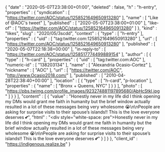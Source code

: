 {
  "date" : "2020-05-07T23:38:00+01:00",
  "deleted" : false,
  "h" : "h-entry",
  "properties" : {
    "syndication" : [ "https://twitter.com/AOC/status/1258521649650913280" ],
    "name" : [ "Like of @AOC's tweet" ],
    "published" : [ "2020-05-07T23:38:00+01:00" ],
    "like-of" : [ "https://twitter.com/AOC/status/1258521649650913280" ]
  },
  "kind" : "likes",
  "slug" : "2020/05/3scdd",
  "context" : {
    "type" : [ "h-entry" ],
    "properties" : {
      "uid" : [ "tag:twitter.com:1258521649650913280" ],
      "url" : [ "https://twitter.com/AOC/status/1258521649650913280" ],
      "published" : [ "2020-05-07T22:18:38+00:00" ],
      "in-reply-to" : [ "https://twitter.com/AOC/status/1258517774499889154" ],
      "author" : [ {
        "type" : [ "h-card" ],
        "properties" : {
          "uid" : [ "tag:twitter.com:AOC" ],
          "numeric-id" : [ "138203134" ],
          "name" : [ "Alexandria Ocasio-Cortez" ],
          "nickname" : [ "AOC" ],
          "url" : [ "https://twitter.com/AOC", "http://www.Ocasio2018.com/" ],
          "published" : [ "2010-04-28T22:38:40+00:00" ],
          "location" : [ {
            "type" : [ "h-card", "p-location" ],
            "properties" : {
              "name" : [ "Bronx + Queens, NYC" ]
            }
          } ],
          "photo" : [ "https://pbs.twimg.com/profile_images/923274881197895680/AbHcStkl.jpg" ]
        }
      } ],
      "content" : [ {
        "value" : "Honestly never in my life did I think opening my DMs would grant me faith in humanity but the brief window actually resulted in a lot of these messages being very wholesome 😭\n\nPeople are asking for surprise visits to their spouse’s islands!! This is the love everyone deserves 💕",
        "html" : "<div style=\"white-space: pre\">Honestly never in my life did I think opening my DMs would grant me faith in humanity but the brief window actually resulted in a lot of these messages being very wholesome 😭\n\nPeople are asking for surprise visits to their spouse’s islands!! This is the love everyone deserves 💕</div>"
      } ]
    }
  },
  "client_id" : "https://indigenous.realize.be"
}
